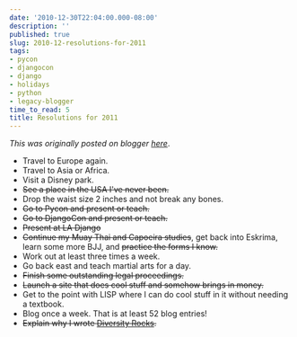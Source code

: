 ```yaml
---
date: '2010-12-30T22:04:00.000-08:00'
description: ''
published: true
slug: 2010-12-resolutions-for-2011
tags:
- pycon
- djangocon
- django
- holidays
- python
- legacy-blogger
time_to_read: 5
title: Resolutions for 2011
---
```


*This was originally posted on blogger [here](https://pydanny.blogspot.com/2010/12/resolutions-for-2011.html)*.



- Travel to Europe again.
- Travel to Asia or Africa.
- Visit a Disney park.
- <strike>See a place in the USA I've never been.</strike>
- Drop the waist size 2 inches and not break any bones.
- <strike>Go to Pycon and present or teach.</strike>
- <strike>Go to DjangoCon and present or teach.</strike>
- <strike>Present at LA Django</strike>
- <strike>Continue my Muay Thai and Capoeira studies</strike>, get back into Eskrima, learn some more BJJ, and <strike>practice the forms I know.</strike>
- Work out at least three times a week.
- Go back east and teach martial arts for a day.
- <strike>Finish some outstanding legal proceedings.</strike>
- <strike>Launch a site that does cool stuff and somehow brings in money.</strike>
- Get to the point with LISP where I can do cool stuff in it without needing a textbook.
- Blog once a week. That is at least 52 blog entries!
- <strike>Explain why I wrote [Diversity Rocks](https://pydanny.blogspot.com/2010/02/pycon-2010-report-i.html).</strike>

